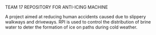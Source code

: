 TEAM 17 REPOSITORY FOR ANTI-ICING MACHINE

A project aimed at reducing human accidents caused due to slippery walkways and driveways. 
RPI is used to control the distribution of brine water to deter the formation of ice on paths during cold weather.
